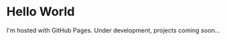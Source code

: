 <!DOCTYPE html>
<html>
<body>
<h1>Hello World</h1>
<!--Goal: https://jakevdp.github.io/-->
<!--Present project like Dr. VanderPlas-->
<!--Info: https://docs.github.com/en/pages/quickstart-->
<p>I'm hosted with GitHub Pages. Under development, projects coming soon...</p>
</body>
</html>
